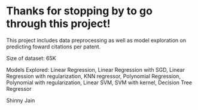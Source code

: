 # Thanks for stopping by to go through this project!

This project includes data preprocessing as well as model exploration on predicting foward citations per patent.

Size of dataset: 65K

Models Explored: Linear Regression, Linear Regression with SGD, Linear Regression with regularization, KNN regressor, Polynomial Regression, Polynomial with regularization, Linear SVM, SVM with kernel, Decision Tree Regressor

Shinny Jain